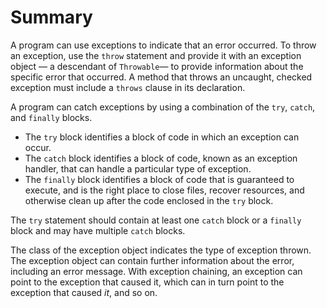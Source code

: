 # Summary

A program can use exceptions to indicate that an error occurred. To throw an exception, use the `throw` statement and provide it with an exception object — a descendant of `Throwable`— to provide information about the specific error that occurred. A method that throws an uncaught, checked exception must include a `throws` clause in its declaration.

A program can catch exceptions by using a combination of the `try`, `catch`, and `finally` blocks.

- The `try` block identifies a block of code in which an exception can occur.
- The `catch` block identifies a block of code, known as an exception handler, that can handle a particular type of exception.
- The `finally` block identifies a block of code that is guaranteed to execute, and is the right place to close files, recover resources, and otherwise clean up after the code enclosed in the `try` block.

The `try` statement should contain at least one `catch` block or a `finally` block and may have multiple `catch` blocks.

The class of the exception object indicates the type of exception thrown. The exception object can contain further information about the error, including an error message. With exception chaining, an exception can point to the exception that caused it, which can in turn point to the exception that caused *it*, and so on.